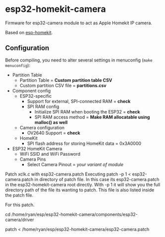 # esp32-homekit-camera

Firmware for esp32-camera module to act as Apple Homekit IP camera.

Based on [esp-homekit](https://github.com/maximkulkin/esp-homekit).

## Configuration

Before compiling, you need to alter several settings in menuconfig (`make
menuconfig`):
* Partition Table
    * Partition Table = **Custom partition table CSV**
    * Custom partition CSV file = **partitions.csv**
* Component config
    * ESP32-specific
        * Support for external, SPI-connected RAM = **check**
        * SPI RAM config
            * Initialize SPI RAM when booting the ESP32 = **check**
            * SPI RAM access method = **Make RAM allocatable using malloc() as well**
    * Camera configuration
        * OV2640 Support = **check**
    * HomeKit
        * SPI flash address for storing HomeKit data = 0x3A0000
* ESP32 HomeKit Camera
    * WiFi SSID and WiFi Password
    * Camera Pins
        * Select Camera Pinout = *your variant of module*
        
Patch xclk.c with esp32-camera.patch
Executing patch -p 1 < esp32-camera.patch in directory of patch file.  In this case its esp32-camera.patch in the esp32-homekit-camera root directly.  With -p 1 it will show you the full directory path of the file its wanting to patch.  This file is also listed inside the patch file.

For this patch. 

cd /home/ryan/esp/esp32-homekit-camera/components/esp32-camera/driver

patch < /home/ryan/esp/esp32-homekit-camera/esp32-camera.patch
